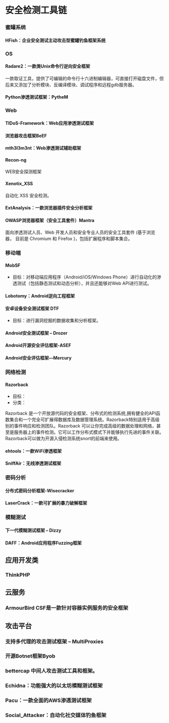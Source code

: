 # 安全检测工具链

### 蜜罐系统

#### HFish：企业安全测试主动攻击型蜜罐钓鱼框架系统

### OS

#### Radare2：一款类Unix命令行逆向安全框架
一款取证工具，提供了可编辑的命令行十六进制编辑器，可直接打开磁盘文件，但后来又添加了分析模块、反编译模块、调试程序和远程gdb服务器。
#### Python渗透测试框架：PytheM


### Web
#### TIDoS-Framework：Web应用渗透测试框架
#### 浏览器攻击框架BeEF 
#### mth3l3m3nt：Web渗透测试辅助框架
#### Recon-ng

WEB安全探测框架
#### Xenotix_XSS
自动化 XSS 安全检测。

#### ExtAnalysis：一款浏览器插件安全分析框架
#### OWASP浏览器框架（安全工具套件）Mantra
面向渗透测试人员、Web 开发人员和安全专业人员的安全工具套件 (基于浏览器， 目前是 Chromium 和 Firefox )，包括扩展程序和脚本集合。

### 移动端

#### MobSF
- 目标：对移动端应用程序（Android/iOS/Windows Phone）进行自动化的渗透测试（包括静态测试和动态分析），并且还能够对Web API进行测试。
#### Lobotomy：Android逆向工程框架
#### 安卓设备安全测试框架 DTF

- 目标：进行漏洞挖掘的数据收集和分析框架。

#### Android安全测试框架 – Drozer

#### Android开源安全评估框架-ASEF
#### Android安全评估框架—Mercury 



### 网络检测
#### Razorback

- 目标：
- 分类：

Razorback 是一个开放源代码的安全框架、分布式的检测系统,拥有健全的API函数集合和一个完全可扩展得数据库及数据管理系统。Razorback特别适用于高级别的事件响应和检测团队。Razorback 可以让你完成高级的数据处理和网络，甚至是服务器上的事件检测。它可以工作分布式模式下并能够执行先进的事件关联。Razorback可以做为开源入侵检测系统snort的前端来使用。 

#### ehtools：一款WiFi渗透框架
#### SniffAir：无线渗透测试框架
### 密码分析

#### 分布式密码分析框架-Wisecracker
#### LaserCrack：一款可扩展的暴力破解框架
### 模糊测试

#### 下一代模糊测试框架 – Dizzy

#### DAFF：Android应用程序Fuzzing框架


## 应用开发类

### ThinkPHP

## 云服务

### ArmourBird CSF是一款针对容器实例服务的安全框架

## 攻击平台

### 支持多代理的攻击测试框架 – MultiProxies
### 开源Botnet框架Byob
### bettercap 中间人攻击测试工具和框架。

### Echidna：功能强大的以太坊模糊测试框架
### Pacu：一款全面的AWS渗透测试框架

### Social_Attacker：自动化社交媒体钓鱼框架